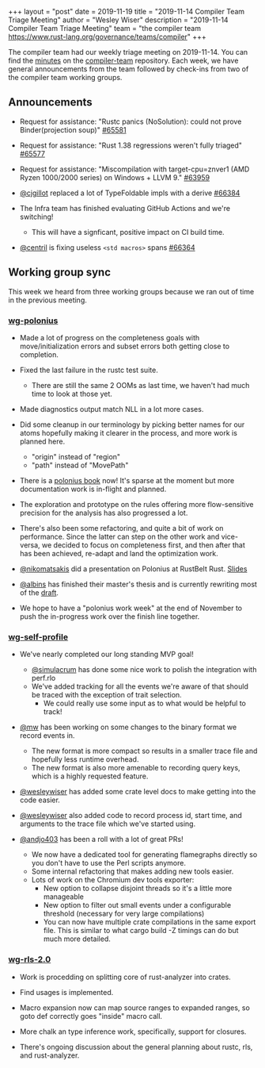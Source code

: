 +++
layout = "post"
date = 2019-11-19
title = "2019-11-14 Compiler Team Triage Meeting"
author = "Wesley Wiser"
description = "2019-11-14 Compiler Team Triage Meeting"
team = "the compiler team <https://www.rust-lang.org/governance/teams/compiler>"
+++

The compiler team had our weekly triage meeting on 2019-11-14.
You can find the [minutes](https://rust-lang.github.io/compiler-team/minutes/triage-meeting/2019-11-14/) on the [compiler-team](https://github.com/rust-lang/compiler-team) repository.
Each week, we have general announcements from the team followed by check-ins from two of the compiler team working groups.

## Announcements

- Request for assistance: "Rustc panics (NoSolution): could not prove Binder(projection soup)" [#65581](https://github.com/rust-lang/rust/issues/65581)

- Request for assistance: "Rust 1.38 regressions weren't fully triaged" [#65577](https://github.com/rust-lang/rust/issues/65577)

- Request for assistance: "Miscompilation with target-cpu=znver1 (AMD Ryzen 1000/2000 series) on Windows + LLVM 9." [#63959](https://github.com/rust-lang/rust/issues/63959)

- [@cjgillot] replaced a lot of TypeFoldable impls with a derive [#66384](https://github.com/rust-lang/rust/pull/66384)

- The Infra team has finished evaluating GitHub Actions and we're switching!
  - This will have a signficant, positive impact on CI build time.

- [@centril] is fixing useless `<std macros>` spans [#66364](https://github.com/rust-lang/rust/pull/66364)

## Working group sync

This week we heard from three working groups because we ran out of time in the previous meeting.

### [wg-polonius](https://rust-lang.github.io/compiler-team/working-groups/polonius/)

- Made a lot of progress on the completeness goals with move/initialization errors and subset errors both getting close to completion.

- Fixed the last failure in the rustc test suite.
  - There are still the same 2 OOMs as last time, we haven't had much time to look at those yet.

- Made diagnostics output match NLL in a lot more cases.

- Did some cleanup in our terminology by picking better names for our atoms hopefully making it clearer in the process, and more work is planned here.
  - "origin" instead of "region"
  - "path" instead of "MovePath"

- There is a [polonius book](https://rust-lang.github.io/polonius/) now! It's sparse at the moment but more documentation work is in-flight and planned.

- The exploration and prototype on the rules offering more flow-sensitive precision for the analysis has also progressed a lot.

- There's also been some refactoring, and quite a bit of work on performance. Since the latter can step on the other work and vice-versa, we decided to focus on completeness first, and then after that has been achieved, re-adapt and land the optimization work.

- [@nikomatsakis] did a presentation on Polonius at RustBelt Rust. [Slides](https://nikomatsakis.github.io/rust-belt-rust-2019/)

- [@albins] has finished their master's thesis and is currently rewriting most of the [draft](https://rust-lang.zulipchat.com/user_uploads/4715/ufu5BGNrkzVbV8FtkK3Tco6M/Albins-Thesis-draft-version.pdf).

- We hope to have a "polonius work week" at the end of November to push the in-progress work over the finish line together.

### [wg-self-profile](https://rust-lang.github.io/compiler-team/working-groups/self-profile/)

- We've nearly completed our long standing MVP goal!
  - [@simulacrum] has done some nice work to polish the integration with perf.rlo
  - We've added tracking for all the events we're aware of that should be traced with the exception of trait selection.
    - We could really use some input as to what would be helpful to track!

- [@mw] has been working on some changes to the binary format we record events in.
  - The new format is more compact so results in a smaller trace file and hopefully less runtime overhead.
  - The new format is also more amenable to recording query keys, which is a highly requested feature.

- [@wesleywiser] has added some crate level docs to make getting into the code easier.

- [@wesleywiser] also added code to record process id, start time, and arguments to the trace file which we've started using.

- [@andjo403] has been a roll with a lot of great PRs!
  - We now have a dedicated tool for generating flamegraphs directly so you don't have to use the Perl scripts anymore.
  - Some internal refactoring that makes adding new tools easier.
  - Lots of work on the Chromium dev tools exporter:
    - New option to collapse disjoint threads so it's a little more manageable
    - New option to filter out small events under a configurable threshold (necessary for very large compilations)
    - You can now have multiple crate compilations in the same export file. This is similar to what cargo build -Z timings can do but much more detailed.

### [wg-rls-2.0](https://rust-lang.github.io/compiler-team/working-groups/rls-2.0/)

- Work is procedding on splitting core of rust-analyzer into crates.

- Find usages is implemented.

- Macro expansion now can map source ranges to expanded ranges, so goto def correctly goes "inside" macro call.

- More chalk an type inference work, specifically, support for closures.

- There's ongoing discussion about the general planning about rustc, rls, and rust-analyzer.

[@cjgillot]: https://github.com/cjgillot
[@centril]: https://github.com/centril
[@nikomatsakis]: https://github.com/nikomatsakis
[@albins]: https://github.com/albins
[@simulacrum]: https://github.com/mark-simulacrum
[@mw]: https://github.com/michaelwoerister
[@wesleywiser]: https://github.com/wesleywiser
[@andjo403]: https://github.com/andjo403
